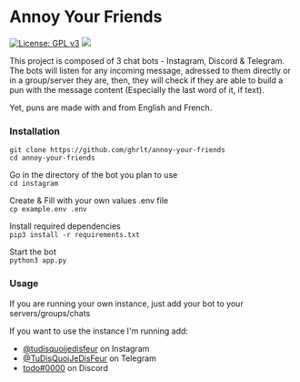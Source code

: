 # Annoy Your Friends
[![License: GPL v3](https://img.shields.io/badge/License-GPL%20v3-blue.svg)](http://www.gnu.org/licenses/gpl-3.0)
![](https://komarev.com/ghpvc/?username=ghrlt-annoy-your-friends&color=brightgreen&label=Repository%20views) 

This project is composed of 3 chat bots - Instagram, Discord & Telegram. <br>
The bots will listen for any incoming message, adressed to them directly or in a group/server they are, then, they will check if they are able to build a pun with the message content (Especially the last word of it, if text).


Yet, puns are made with and from English and French.

### Installation
`git clone https://github.com/ghrlt/annoy-your-friends`<br>
`cd annoy-your-friends`

Go in the directory of the bot you plan to use<br>
`cd instagram`

Create & Fill with your own values .env file<br>
`cp example.env .env`

Install required dependencies<br>
`pip3 install -r requirements.txt`

Start the bot<br>
`python3 app.py`


### Usage
If you are running your own instance, just add your bot to your servers/groups/chats

If you want to use the instance I'm running add:
  - [@tudisquoijedisfeur](https://instagram.com/tudisquoijedisfeur) on Instagram
  - [@TuDisQuoiJeDisFeur](https://t.me/tudisquoijedisfeur_bot) on Telegram 
  - [todo#0000](todo) on Discord
